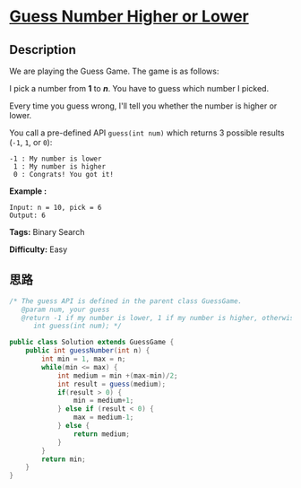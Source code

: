 # [Guess Number Higher or Lower][title]

## Description

We are playing the Guess Game. The game is as follows:

I pick a number from **1** to **_n_**. You have to guess which number I
picked.

Every time you guess wrong, I'll tell you whether the number is higher or
lower.

You call a pre-defined API `guess(int num)` which returns 3 possible results
(`-1`, `1`, or `0`):
            -1 : My number is lower     1 : My number is higher     0 : Congrats! You got it!    

**Example :**
            Input: n = 10, pick = 6    Output: 6    


**Tags:** Binary Search

**Difficulty:** Easy

## 思路

``` java
/* The guess API is defined in the parent class GuessGame.
   @param num, your guess
   @return -1 if my number is lower, 1 if my number is higher, otherwise return 0
      int guess(int num); */

public class Solution extends GuessGame {
    public int guessNumber(int n) {
        int min = 1, max = n;
        while(min <= max) {
            int medium = min +(max-min)/2;
            int result = guess(medium);
            if(result > 0) {
                min = medium+1;
            } else if (result < 0) {
                max = medium-1;
            } else {
                return medium;
            }            
        }
        return min;
    }
}
```

[title]: https://leetcode.com/problems/guess-number-higher-or-lower
